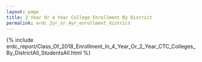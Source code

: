 ```yaml
---
layout: page
title: 2 Year Or 4 Year College Enrollment By District
permalink: erdc_2yr_or_4yr_enrollment_district
---
```



{% include erdc_report/Class_Of_2018_Enrollment_In_4_Year_Or_2_Year_CTC_Colleges_By_DistrictAll_StudentsAll.html %}


